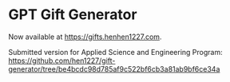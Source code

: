 # GPT Gift Generator
Now available at https://gifts.henhen1227.com.

Submitted version for Applied Science and Engineering Program: https://github.com/hen1227/gift-generator/tree/be4bcdc98d785af9c522bf6cb3a81ab9bf6ce34a
